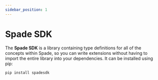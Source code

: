 ```yaml
---
sidebar_position: 1
---
```


# Spade SDK
The **Spade SDK** is a library containing type definitions for all of the concepts
within Spade, so you can write extensions without having to import the entire
library into your dependencies. It can be installed using pip:

```bash
pip install spadesdk
```

